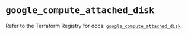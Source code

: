 # `google_compute_attached_disk`

Refer to the Terraform Registry for docs: [`google_compute_attached_disk`](https://registry.terraform.io/providers/hashicorp/google/6.7.0/docs/resources/compute_attached_disk).
